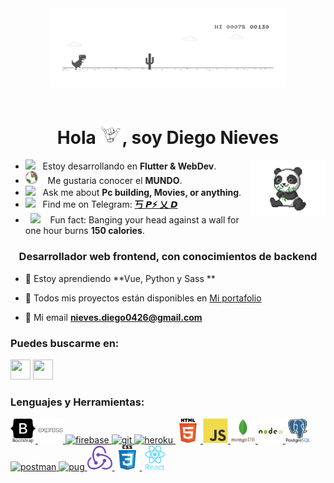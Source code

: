 <div align="center" width="50">
    <img src="./IMAGES/DINO_GIF.gif" width="75%"/>
</div><br/>

<h1 align="center">Hola <img src="./IMAGES/SALUD0_GIF.gif" width="35"/>, soy Diego Nieves</h1>

- <img src="./IMAGES/PROGRAMADOR_GIF.gif" width="25" /> &nbsp; Estoy desarrollando en **Flutter & WebDev**. <img width="25%" align="right" src="./IMAGES/OSO_GIF.gif" /><br>
- <img src="./IMAGES/MUNDO_GIF.gif" width="20" />&nbsp;&nbsp;&nbsp; Me gustaria conocer el **MUNDO**. <br>
- <img src="https://github.com/SP-XD/SP-XD/blob/main/images/message.gif?raw=true" width="25" />&nbsp;&nbsp; Ask me about **Pc building, Movies, or anything**. <br>
- <img src="https://github.com/SP-XD/SP-XD/blob/main/images/letterbox.gif?raw=true" width="25" /> &nbsp; Find me on Telegram: **[丂 𝙋⚡ 乂 𝘿](https://t.me/spxd007)**<br>
- &nbsp;&nbsp;<img src="https://github.com/SP-XD/SP-XD/blob/main/images/lightning.gif?raw=true" width="12" />&nbsp;&nbsp;&nbsp;&nbsp;Fun fact: Banging your head against a wall for one hour burns **150 calories**.<br>




<h3 align="center">Desarrollador web frontend, con conocimientos de backend</h3>

- 📖 Estoy aprendiendo **Vue, Python y Sass **

- 🔎 Todos mis proyectos están disponibles en [Mi portafolio](https://dlc.nvs.com.es/)

- 💬 Mi email **nieves.diego0426@gmail.com**

<h3 align="left">Puedes buscarme en:</h3>
<p align="left"> <a href="https://discord.gg/K5tUgbWvpG" target="_blank" rel="noreferrer"><img src="https://raw.githubusercontent.com/danielcranney/readme-generator/main/public/icons/socials/discord.svg" width="32" height="32" /></a> <a href="https://www.linkedin.com/in/diego-nieves-04b409242/" target="_blank" rel="noreferrer"><img src="https://raw.githubusercontent.com/danielcranney/readme-generator/main/public/icons/socials/linkedin.svg" width="32" height="32" /></a></p>

<h3 align="left">Lenguajes y Herramientas:</h3>
<p align="left"> <a href="https://getbootstrap.com" target="_blank" rel="noreferrer"> <img src="https://raw.githubusercontent.com/devicons/devicon/master/icons/bootstrap/bootstrap-plain-wordmark.svg" alt="bootstrap" width="40" height="40"/> </a> <a href="https://expressjs.com" target="_blank" rel="noreferrer"> <img src="https://raw.githubusercontent.com/devicons/devicon/master/icons/express/express-original-wordmark.svg" alt="express" width="40" height="40"/> </a> <a href="https://firebase.google.com/" target="_blank" rel="noreferrer"> <img src="https://www.vectorlogo.zone/logos/firebase/firebase-icon.svg" alt="firebase" width="40" height="40"/> </a> <a href="https://git-scm.com/" target="_blank" rel="noreferrer"> <img src="https://www.vectorlogo.zone/logos/git-scm/git-scm-icon.svg" alt="git" width="40" height="40"/> </a> <a href="https://heroku.com" target="_blank" rel="noreferrer"> <img src="https://www.vectorlogo.zone/logos/heroku/heroku-icon.svg" alt="heroku" width="40" height="40"/> </a> <a href="https://www.w3.org/html/" target="_blank" rel="noreferrer"> <img src="https://raw.githubusercontent.com/devicons/devicon/master/icons/html5/html5-original-wordmark.svg" alt="html5" width="40" height="40"/> </a> <a href="https://developer.mozilla.org/en-US/docs/Web/JavaScript" target="_blank" rel="noreferrer"> <img src="https://raw.githubusercontent.com/devicons/devicon/master/icons/javascript/javascript-original.svg" alt="javascript" width="40" height="40"/> </a> <a href="https://www.mongodb.com/" target="_blank" rel="noreferrer"> <img src="https://raw.githubusercontent.com/devicons/devicon/master/icons/mongodb/mongodb-original-wordmark.svg" alt="mongodb" width="40" height="40"/> </a> <a href="https://nodejs.org" target="_blank" rel="noreferrer"> <img src="https://raw.githubusercontent.com/devicons/devicon/master/icons/nodejs/nodejs-original-wordmark.svg" alt="nodejs" width="40" height="40"/> </a> <a href="https://www.postgresql.org" target="_blank" rel="noreferrer"> <img src="https://raw.githubusercontent.com/devicons/devicon/master/icons/postgresql/postgresql-original-wordmark.svg" alt="postgresql" width="40" height="40"/> </a> <a href="https://postman.com" target="_blank" rel="noreferrer"> <img src="https://www.vectorlogo.zone/logos/getpostman/getpostman-icon.svg" alt="postman" width="40" height="40"/> </a> <a href="https://pugjs.org" target="_blank" rel="noreferrer"> <img src="https://cdn.worldvectorlogo.com/logos/pug.svg" alt="pug" width="40" height="40"/> </a> <a href="https://redux.js.org" target="_blank" rel="noreferrer"> <img src="https://raw.githubusercontent.com/devicons/devicon/master/icons/redux/redux-original.svg" alt="redux" width="40" height="40"/> </a> <a href="https://www.w3schools.com/css/" target="_blank" rel="noreferrer"> <img src="https://raw.githubusercontent.com/devicons/devicon/master/icons/css3/css3-original-wordmark.svg" alt="css3" width="40" height="40"/> </a>  <a href="https://reactjs.org/" target="_blank" rel="noreferrer"> <img src="https://raw.githubusercontent.com/devicons/devicon/master/icons/react/react-original-wordmark.svg" alt="react" width="40" height="40"/> </a> </p>
